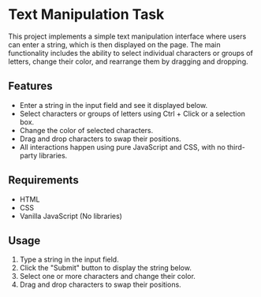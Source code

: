 # Text Manipulation Task

This project implements a simple text manipulation interface where users can enter a string, which is then displayed on the page. The main functionality includes the ability to select individual characters or groups of letters, change their color, and rearrange them by dragging and dropping.

## Features
- Enter a string in the input field and see it displayed below.
- Select characters or groups of letters using Ctrl + Click or a selection box.
- Change the color of selected characters.
- Drag and drop characters to swap their positions.
- All interactions happen using pure JavaScript and CSS, with no third-party libraries.

## Requirements
- HTML
- CSS
- Vanilla JavaScript (No libraries)

## Usage
1. Type a string in the input field.
2. Click the "Submit" button to display the string below.
3. Select one or more characters and change their color.
4. Drag and drop characters to swap their positions.


